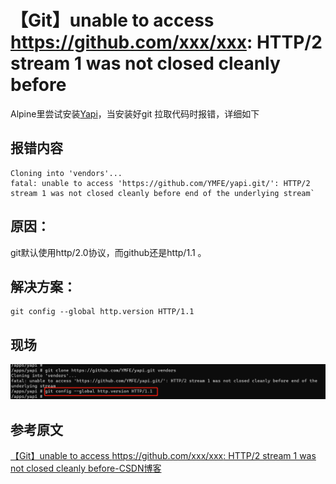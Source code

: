 # 【Git】unable to access https://github.com/xxx/xxx: HTTP/2 stream 1 was not closed cleanly before



Alpine里尝试安装[Yapi](https://so.csdn.net/so/search?q=Yapi&spm=1001.2101.3001.7020)，当安装好git 拉取代码时报错，详细如下



报错内容
----

```shell
Cloning into 'vendors'...
fatal: unable to access 'https://github.com/YMFE/yapi.git/': HTTP/2 stream 1 was not closed cleanly before end of the underlying stream` 
```



原因：
---

git默认使用http/2.0协议，而github还是http/1.1 。



解决方案：
-----

```shell
git config --global http.version HTTP/1.1
```



现场
--

![](httpsblog.csdn.netm0_47406832articledetails123044722.assets/d998ff62cb6e7a2ddb603c05091570be.png)



## 参考原文

[【Git】unable to access https://github.com/xxx/xxx: HTTP/2 stream 1 was not closed cleanly before-CSDN博客](https://blog.csdn.net/m0_47406832/article/details/123044722)